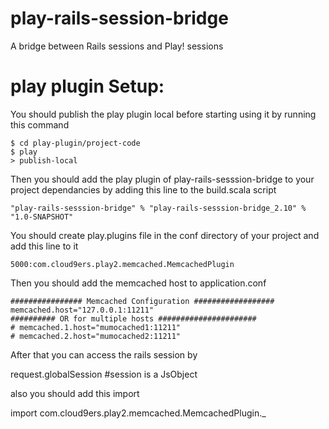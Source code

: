 play-rails-session-bridge
=========================

A bridge between Rails sessions and Play! sessions

play plugin Setup:
============

You should publish the play plugin local before starting using it by running this command

    $ cd play-plugin/project-code
    $ play 
    > publish-local

Then you should add the play plugin of play-rails-sesssion-bridge to your project dependancies by adding this
line to the build.scala script

    "play-rails-sesssion-bridge" % "play-rails-sesssion-bridge_2.10" % "1.0-SNAPSHOT"
    
You should create play.plugins file in the conf directory of your project and add this line to it

   
    5000:com.cloud9ers.play2.memcached.MemcachedPlugin
    
Then you should add the memcached host to application.conf

    ################ Memcached Configuration ##################
    memcached.host="127.0.0.1:11211"
    ########## OR for multiple hosts ######################
    # memcached.1.host="mumocached1:11211"
    # memcached.2.host="mumocached2:11211"

After that you can access the rails session by


   request.globalSession        #session is a JsObject
   
also you should add this import 

  
   import com.cloud9ers.play2.memcached.MemcachedPlugin._
   

